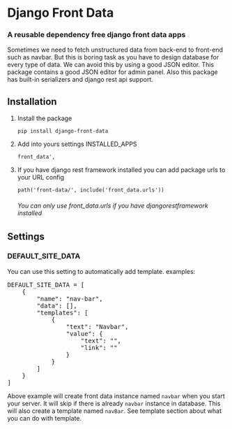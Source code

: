 # Django Front Data

### A reusable dependency free django front data apps

Sometimes we need to fetch unstructured data from back-end to front-end such as navbar. But this is boring task as you
have to design database for every type of data. We can avoid this by using a good JSON editor. This package contains a
good JSON editor for admin panel. Also this package has built-in serializers and django rest api support.

## Installation

<ol>
<li>
Install the package

`pip install django-front-data`
</li>
<li>
Add into yours settings INSTALLED_APPS

`front_data',`
</li>
<li>If you have django rest framework installed you can add package urls to your
URL config

`path('front-data/', include('front_data.urls'))`

###### You can only use front_data.urls if you have djangorestframework installed

</li>
</ol>

## Settings

### DEFAULT_SITE_DATA

You can use this setting to automatically add template. examples:

<pre>DEFAULT_SITE_DATA = [
    {
        "name": "nav-bar",
        "data": [],
        "templates": [
            {
                "text": "Navbar",
                "value": {
                    "text": "",
                    "link": ""
                }
            }
        ]
    }
]
</pre>
Above example will create front data instance named `navbar` when you start
your server. It will skip if there is already `navbar` instance in
database. This will also create a template named `navBar`. See 
template section about what you can do with template.